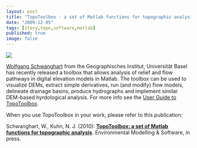 ```yaml
---
layout: post
title: "TopoToolbox - a set of Matlab functions for topographic analysis"
date: "2009-12-05"
tags: [story,topo,software,matlab]
published: true
image: false
---
```


![]({{site.baseurl}}/uploads/img/posts/topotoolbox_usersguide_01.jpg)

[Wolfgang Schwanghart](http://physiogeo.unibas.ch/staff/member.php?lang=en&memberID=6) from the Geographisches Institut, Universität Basel has recently released a toolbox that allows analysis of relief and flow pathways in digital elevation models in Matlab. The toolbox can be used to visualize DEMs, extract simple derivatives, run (and modify) flow models, delineate drainage basins, produce hydrographs and implement similar DEM-based hyrdological analysis. For more info see the [User Guide to TopoToolbox](http://physiogeo.unibas.ch/topotoolbox/html/usersguide.html).

When you use TopoToolbox in your work, please refer to this publication:

Schwanghart, W., Kuhn, N. J. (2010): [**TopoToolbox: a set of Matlab functions for topographic analysis**](http://dx.doi.org/10.1016/j.envsoft.2009.12.002). Environmental Modelling & Software, in press.
